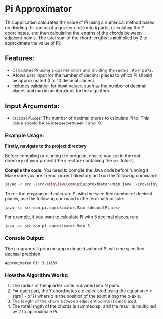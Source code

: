 # Pi Approximator

This application calculates the value of Pi using a numerical method based on dividing the radius of a quarter circle into `N` parts, calculating the Y coordinates, and then calculating the lengths of the chords between adjacent points. The total sum of the chord lengths is multiplied by 2 to approximate the value of Pi.

## Features:
- Calculates Pi using a quarter circle and dividing the radius into `N` parts.
- Allows user input for the number of decimal places to which Pi should be approximated (1 to 10 decimal places).
- Includes validation for input values, such as the number of decimal places and maximum iterations for the algorithm.

## Input Arguments:
- `decimalPlaces`: The number of decimal places to calculate Pi to. This value should be an integer between 1 and 10.

### Example Usage:

**Firstly, navigate to the project directory**

Before compiling or running the program, ensure you are in the root directory of your project (the directory containing the `src` folder).

**Compile the code**:
   You need to compile the Java code before running it. Make sure you are in your project directory and run the following command:



```bash
javac -d src .\src\main\java\com\pi\approximator\Main.java .\src\main\java\com\pi\approximator\algorithms\PiCalculator.java
```

To run the program and calculate Pi with the specified number of decimal places, use the following command in the terminal/console:

```bash
java -cp src com.pi.approximator.Main <decimalPlaces>
```

For example, if you want to calculate Pi with 5 decimal places, run:

```bash
java -cp src com.pi.approximator.Main 5
```

### Console Output:

The program will print the approximated value of Pi with the specified decimal precision:
```
Approximated Pi: 3.14159
```

### How the Algorithm Works:

1. The radius of the quarter circle is divided into N parts.
2. For each part, the Y coordinates are calculated using the equation y = sqrt(1 - x^2) where x is the position of the point along the x-axis.
3. The length of the chord between adjacent points is calculated.
4. The total length of the chords is summed up, and the result is multiplied by 2 to approximate Pi.

